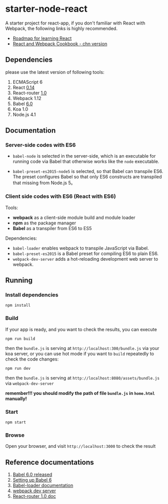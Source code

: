 #   starter-node-react
A starter project for react-app, if you don't familiar with React with Webpack,
the following links is highly recommended.

- [Roadmap for learning React](https://github.com/wwsun/awesome-javascript/tree/master/sections/React)
- [React and Webpack Cookbook - chn version](https://fakefish.github.io/react-webpack-cookbook/index.html)

## Dependencies

please use the latest version of following tools:

1. ECMAScript 6
1. React [0.14](http://facebook.github.io/react/blog/2015/10/07/react-v0.14.html)
1. React-router [1.0](https://github.com/rackt/react-router)
1. Webpack 1.12
1. Babel [6.0](https://babeljs.io/blog/2015/10/29/6.0.0/)
1. Koa 1.0
1. Node.js 4.1

## Documentation

### Server-side codes with ES6

- `babel-node` is selected in the server-side, 
which is an executable for running code via Babel that otherwise works like the `node` executable.

- `babel-preset-es2015-node5` is selected, so that Babel can transpile ES6.
The preset configures Babel so that only ES6 constructs are transpiled that missing from Node.js 5。

### Client side codes with ES6 (React with ES6)

Tools:

- **webpack** as a client-side module build and module loader
- **npm** as the package manager
- **Babel** as a transpiler from ES6 to ES5

Dependencies:

- `babel-loader` enables webpack to transpile JavaScript via Babel.
- `babel-preset-es2015` is a Babel preset for compiling ES6 to plain ES6.
- `webpack-dev-server` adds a hot-reloading development web server to webpack.

## Running

### Install dependencies

    npm install
    
### Build

If your app is ready, and you want to check the results, you can execute

    npm run build

then the `bundle.js` is serving at `http://localhost:300/bundle.js` via your koa server, 
or you can use hot mode if you want to `build` repeatedly to check the code changes:

    npm run dev
    
then the `bundle.js` is serving at `http://localhost:8080/assets/bundle.js` via `webpack-dev-server`

**remember!!! you should modify the path of file `bundle.js` in `home.html` manually!**

### Start

    npm start
    
### Browse

Open your browser, and visit `http://localhost:3000` to check the result

## Reference documentations

1. [Babel 6.0 released](https://babeljs.io/blog/2015/10/29/6.0.0/)
1. [Setting up Babel 6](http://babeljs.io/blog/2015/10/31/setting-up-babel-6/)
1. [Babel-loader documentation](https://github.com/babel/babel-loader)
1. [webpack dev server](http://webpack.github.io/docs/webpack-dev-server.html)
1. [React-router 1.0 doc](https://github.com/rackt/react-router)
